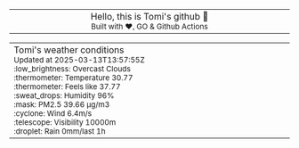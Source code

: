 
<div align="center">
<table>
<tbody>
<td align="center">
<img width="2000" height="0"><br>
Hello, this is Tomi's github 👋<br>
<sup>Built with ❤️, GO & Github Actions</sup><br>
<img width="2000" height="0">
</td>
</tbody>
</table>
</div>
<table>
<tbody>
<td align="left">
<img width="2000" height="0"><br>
Tomi's weather conditions<br>
<sup>Updated at 2025-03-13T13:57:55Z</sup><br>
<sup>:low_brightness: Overcast Clouds</sup><br>
<sup>:thermometer: Temperature 30.77 </sup><br>
<sup>:thermometer: Feels like 37.77</sup><br>
<sup>:sweat_drops: Humidity 96%</sup><br>
<sup>:mask: PM2.5 39.66 μg/m3</sup><br>
<sup>:cyclone: Wind 6.4m/s </sup><br>
<sup>:telescope: Visibility 10000m </sup><br>
<sup>:droplet: Rain 0mm/last 1h </sup><br>
<img width="2000" height="0">
</td>
<td align="left">
<img width="2000" height="0"><br>
<br>
<img width="2000" height="0">
</td>
</tbody>
</table>
</div>
    